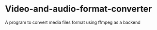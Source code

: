# Video-and-audio-format-converter
A program to convert media files format using ffmpeg as a backend
